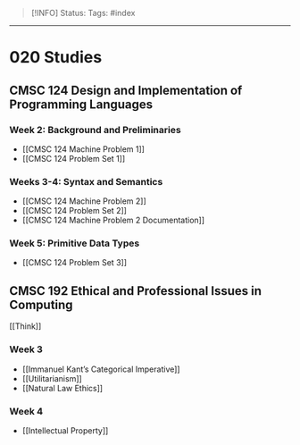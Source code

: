 > [!INFO]
> Status:
> Tags: #index

----
# 020 Studies
## CMSC 124 Design and Implementation of Programming Languages
### Week 2: Background and Preliminaries
- [[CMSC 124 Machine Problem 1]]
- [[CMSC 124 Problem Set 1]]
### Weeks 3-4: Syntax and Semantics
- [[CMSC 124 Machine Problem 2]]
- [[CMSC 124 Problem Set 2]]
- [[CMSC 124 Machine Problem 2 Documentation]]
### Week 5: Primitive Data Types
-  [[CMSC 124 Problem Set 3]]

## CMSC 192 Ethical and Professional Issues in Computing
[[Think]]
### Week 3
- [[Immanuel Kant’s Categorical Imperative]]
- [[Utilitarianism]]
- [[Natural Law Ethics]]
### Week 4
- [[Intellectual Property]]